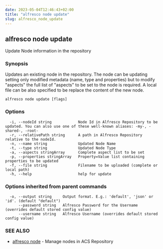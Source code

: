 ```yaml
---
date: 2023-05-04T12:46:43+02:00
title: "alfresco node update"
slug: alfresco_node_update
---
```

## alfresco node update

Update Node information in the repository

### Synopsis

Updates an existing node in the repository.
The node can be updating setting only modified metadata (name, type and properties) but
to modify "aspects" the full list of "aspects" to be set to the node is required.
A local file can be also specified to be replace the content of the new node.

```
alfresco node update [flags]
```

### Options

```
  -i, --nodeId string            Node Id in Alfresco Repository to be updated. You can also use one of these well-known aliases: -my-, -shared-, -root-
  -r, --relativePath string      A path in Alfresco Repository relative to the nodeId.
  -n, --name string              Updated Node Name
  -t, --type string              Updated Node Type
  -a, --aspects stringArray      Complete aspect list to be set
  -p, --properties stringArray   Property=Value list containing properties to be updated
  -f, --file string              Filename to be uploaded (complete or local path)
  -h, --help                     help for update
```

### Options inherited from parent commands

```
  -o, --output string     Output format. E.g.: 'default', 'json' or 'id'. (default "default")
      --password string   Alfresco Password for the Username (overrides default stored config value)
      --username string   Alfresco Username (overrides default stored config value)
```

### SEE ALSO

* [alfresco node](alfresco_node.md)	 - Manage nodes in ACS Repository


